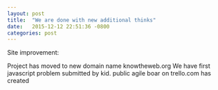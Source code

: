 ```yaml
---
layout: post
title:  "We are done with new additional thinks"
date:   2015-12-12 22:51:36 -0800
categories: post
---
```

Site improvement:

Project has moved to new domain name knowtheweb.org
We have first javascript problem submitted by kid.
public agile boar on trello.com has created 


